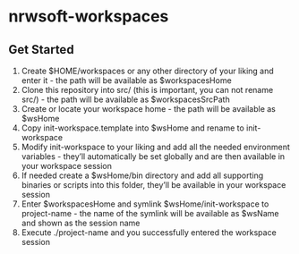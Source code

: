 # nrwsoft-workspaces

## Get Started
1. Create $HOME/workspaces or any other directory of your liking and enter it - the path will be available as $workspacesHome
2. Clone this repository into src/ (this is important, you can not rename src/) - the path will be available as $workspacesSrcPath
3. Create or locate your workspace home - the path will be available as $wsHome
3. Copy init-workspace.template into $wsHome and rename to init-workspace
4. Modify init-workspace to your liking and add all the needed environment variables - they’ll automatically be set globally and are then available in your workspace session
5. If needed create a $wsHome/bin directory and add all supporting binaries or scripts into this folder, they’ll be available in your workspace session
6. Enter $workspacesHome and symlink $wsHome/init-workspace to project-name - the name of the symlink will be available as $wsName and shown as the session name
7. Execute ./project-name and you successfully entered the workspace session

